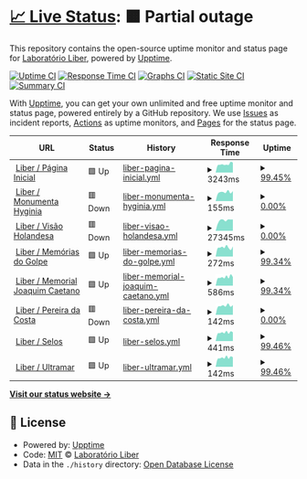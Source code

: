 # [📈 Live Status](https://Liber-UFPE.github.io/upptime): <!--live status--> **🟧 Partial outage**

This repository contains the open-source uptime monitor and status page for [Laboratório Liber](http://www.liber.ufpe.br/), powered by [Upptime](https://github.com/upptime/upptime).

[![Uptime CI](https://github.com/Liber-UFPE/upptime/workflows/Uptime%20CI/badge.svg)](https://github.com/Liber-UFPE/upptime/actions?query=workflow%3A%22Uptime+CI%22)
[![Response Time CI](https://github.com/Liber-UFPE/upptime/workflows/Response%20Time%20CI/badge.svg)](https://github.com/Liber-UFPE/upptime/actions?query=workflow%3A%22Response+Time+CI%22)
[![Graphs CI](https://github.com/Liber-UFPE/upptime/workflows/Graphs%20CI/badge.svg)](https://github.com/Liber-UFPE/upptime/actions?query=workflow%3A%22Graphs+CI%22)
[![Static Site CI](https://github.com/Liber-UFPE/upptime/workflows/Static%20Site%20CI/badge.svg)](https://github.com/Liber-UFPE/upptime/actions?query=workflow%3A%22Static+Site+CI%22)
[![Summary CI](https://github.com/Liber-UFPE/upptime/workflows/Summary%20CI/badge.svg)](https://github.com/Liber-UFPE/upptime/actions?query=workflow%3A%22Summary+CI%22)

With [Upptime](https://upptime.js.org), you can get your own unlimited and free uptime monitor and status page, powered entirely by a GitHub repository. We use [Issues](https://github.com/Liber-UFPE/upptime/issues) as incident reports, [Actions](https://github.com/Liber-UFPE/upptime/actions) as uptime monitors, and [Pages](https://Liber-UFPE.github.io/upptime) for the status page.

<!--start: status pages-->
<!-- This summary is generated by Upptime (https://github.com/upptime/upptime) -->
<!-- Do not edit this manually, your changes will be overwritten -->
<!-- prettier-ignore -->
| URL | Status | History | Response Time | Uptime |
| --- | ------ | ------- | ------------- | ------ |
| <img alt="" src="https://icons.duckduckgo.com/ip3/www.liber.ufpe.br.ico" height="13"> [Liber / Página Inicial](http://www.liber.ufpe.br/) | 🟩 Up | [liber-pagina-inicial.yml](https://github.com/Liber-UFPE/upptime/commits/HEAD/history/liber-pagina-inicial.yml) | <details><summary><img alt="Response time graph" src="./graphs/liber-pagina-inicial/response-time-week.png" height="20"> 3243ms</summary><br><a href="https://Liber-UFPE.github.io/upptime/history/liber-pagina-inicial"><img alt="Response time 4286" src="https://img.shields.io/endpoint?url=https%3A%2F%2Fraw.githubusercontent.com%2FLiber-UFPE%2Fupptime%2FHEAD%2Fapi%2Fliber-pagina-inicial%2Fresponse-time.json"></a><br><a href="https://Liber-UFPE.github.io/upptime/history/liber-pagina-inicial"><img alt="24-hour response time 4011" src="https://img.shields.io/endpoint?url=https%3A%2F%2Fraw.githubusercontent.com%2FLiber-UFPE%2Fupptime%2FHEAD%2Fapi%2Fliber-pagina-inicial%2Fresponse-time-day.json"></a><br><a href="https://Liber-UFPE.github.io/upptime/history/liber-pagina-inicial"><img alt="7-day response time 3243" src="https://img.shields.io/endpoint?url=https%3A%2F%2Fraw.githubusercontent.com%2FLiber-UFPE%2Fupptime%2FHEAD%2Fapi%2Fliber-pagina-inicial%2Fresponse-time-week.json"></a><br><a href="https://Liber-UFPE.github.io/upptime/history/liber-pagina-inicial"><img alt="30-day response time 3822" src="https://img.shields.io/endpoint?url=https%3A%2F%2Fraw.githubusercontent.com%2FLiber-UFPE%2Fupptime%2FHEAD%2Fapi%2Fliber-pagina-inicial%2Fresponse-time-month.json"></a><br><a href="https://Liber-UFPE.github.io/upptime/history/liber-pagina-inicial"><img alt="1-year response time 4286" src="https://img.shields.io/endpoint?url=https%3A%2F%2Fraw.githubusercontent.com%2FLiber-UFPE%2Fupptime%2FHEAD%2Fapi%2Fliber-pagina-inicial%2Fresponse-time-year.json"></a></details> | <details><summary><a href="https://Liber-UFPE.github.io/upptime/history/liber-pagina-inicial">99.45%</a></summary><a href="https://Liber-UFPE.github.io/upptime/history/liber-pagina-inicial"><img alt="All-time uptime 98.41%" src="https://img.shields.io/endpoint?url=https%3A%2F%2Fraw.githubusercontent.com%2FLiber-UFPE%2Fupptime%2FHEAD%2Fapi%2Fliber-pagina-inicial%2Fuptime.json"></a><br><a href="https://Liber-UFPE.github.io/upptime/history/liber-pagina-inicial"><img alt="24-hour uptime 96.15%" src="https://img.shields.io/endpoint?url=https%3A%2F%2Fraw.githubusercontent.com%2FLiber-UFPE%2Fupptime%2FHEAD%2Fapi%2Fliber-pagina-inicial%2Fuptime-day.json"></a><br><a href="https://Liber-UFPE.github.io/upptime/history/liber-pagina-inicial"><img alt="7-day uptime 99.45%" src="https://img.shields.io/endpoint?url=https%3A%2F%2Fraw.githubusercontent.com%2FLiber-UFPE%2Fupptime%2FHEAD%2Fapi%2Fliber-pagina-inicial%2Fuptime-week.json"></a><br><a href="https://Liber-UFPE.github.io/upptime/history/liber-pagina-inicial"><img alt="30-day uptime 98.67%" src="https://img.shields.io/endpoint?url=https%3A%2F%2Fraw.githubusercontent.com%2FLiber-UFPE%2Fupptime%2FHEAD%2Fapi%2Fliber-pagina-inicial%2Fuptime-month.json"></a><br><a href="https://Liber-UFPE.github.io/upptime/history/liber-pagina-inicial"><img alt="1-year uptime 98.41%" src="https://img.shields.io/endpoint?url=https%3A%2F%2Fraw.githubusercontent.com%2FLiber-UFPE%2Fupptime%2FHEAD%2Fapi%2Fliber-pagina-inicial%2Fuptime-year.json"></a></details>
| <img alt="" src="https://icons.duckduckgo.com/ip3/www.liber.ufpe.br.ico" height="13"> [Liber / Monumenta Hyginia](http://www.liber.ufpe.br/hyginia/processSearch.jsp?query=recife) | 🟥 Down | [liber-monumenta-hyginia.yml](https://github.com/Liber-UFPE/upptime/commits/HEAD/history/liber-monumenta-hyginia.yml) | <details><summary><img alt="Response time graph" src="./graphs/liber-monumenta-hyginia/response-time-week.png" height="20"> 155ms</summary><br><a href="https://Liber-UFPE.github.io/upptime/history/liber-monumenta-hyginia"><img alt="Response time 238" src="https://img.shields.io/endpoint?url=https%3A%2F%2Fraw.githubusercontent.com%2FLiber-UFPE%2Fupptime%2FHEAD%2Fapi%2Fliber-monumenta-hyginia%2Fresponse-time.json"></a><br><a href="https://Liber-UFPE.github.io/upptime/history/liber-monumenta-hyginia"><img alt="24-hour response time 171" src="https://img.shields.io/endpoint?url=https%3A%2F%2Fraw.githubusercontent.com%2FLiber-UFPE%2Fupptime%2FHEAD%2Fapi%2Fliber-monumenta-hyginia%2Fresponse-time-day.json"></a><br><a href="https://Liber-UFPE.github.io/upptime/history/liber-monumenta-hyginia"><img alt="7-day response time 155" src="https://img.shields.io/endpoint?url=https%3A%2F%2Fraw.githubusercontent.com%2FLiber-UFPE%2Fupptime%2FHEAD%2Fapi%2Fliber-monumenta-hyginia%2Fresponse-time-week.json"></a><br><a href="https://Liber-UFPE.github.io/upptime/history/liber-monumenta-hyginia"><img alt="30-day response time 167" src="https://img.shields.io/endpoint?url=https%3A%2F%2Fraw.githubusercontent.com%2FLiber-UFPE%2Fupptime%2FHEAD%2Fapi%2Fliber-monumenta-hyginia%2Fresponse-time-month.json"></a><br><a href="https://Liber-UFPE.github.io/upptime/history/liber-monumenta-hyginia"><img alt="1-year response time 238" src="https://img.shields.io/endpoint?url=https%3A%2F%2Fraw.githubusercontent.com%2FLiber-UFPE%2Fupptime%2FHEAD%2Fapi%2Fliber-monumenta-hyginia%2Fresponse-time-year.json"></a></details> | <details><summary><a href="https://Liber-UFPE.github.io/upptime/history/liber-monumenta-hyginia">0.00%</a></summary><a href="https://Liber-UFPE.github.io/upptime/history/liber-monumenta-hyginia"><img alt="All-time uptime 57.85%" src="https://img.shields.io/endpoint?url=https%3A%2F%2Fraw.githubusercontent.com%2FLiber-UFPE%2Fupptime%2FHEAD%2Fapi%2Fliber-monumenta-hyginia%2Fuptime.json"></a><br><a href="https://Liber-UFPE.github.io/upptime/history/liber-monumenta-hyginia"><img alt="24-hour uptime 0.00%" src="https://img.shields.io/endpoint?url=https%3A%2F%2Fraw.githubusercontent.com%2FLiber-UFPE%2Fupptime%2FHEAD%2Fapi%2Fliber-monumenta-hyginia%2Fuptime-day.json"></a><br><a href="https://Liber-UFPE.github.io/upptime/history/liber-monumenta-hyginia"><img alt="7-day uptime 0.00%" src="https://img.shields.io/endpoint?url=https%3A%2F%2Fraw.githubusercontent.com%2FLiber-UFPE%2Fupptime%2FHEAD%2Fapi%2Fliber-monumenta-hyginia%2Fuptime-week.json"></a><br><a href="https://Liber-UFPE.github.io/upptime/history/liber-monumenta-hyginia"><img alt="30-day uptime 4.67%" src="https://img.shields.io/endpoint?url=https%3A%2F%2Fraw.githubusercontent.com%2FLiber-UFPE%2Fupptime%2FHEAD%2Fapi%2Fliber-monumenta-hyginia%2Fuptime-month.json"></a><br><a href="https://Liber-UFPE.github.io/upptime/history/liber-monumenta-hyginia"><img alt="1-year uptime 57.85%" src="https://img.shields.io/endpoint?url=https%3A%2F%2Fraw.githubusercontent.com%2FLiber-UFPE%2Fupptime%2FHEAD%2Fapi%2Fliber-monumenta-hyginia%2Fuptime-year.json"></a></details>
| <img alt="" src="https://icons.duckduckgo.com/ip3/www.liber.ufpe.br.ico" height="13"> [Liber / Visão Holandesa](http://www.liber.ufpe.br/visao_holandesa/Search.vh?query=recife) | 🟥 Down | [liber-visao-holandesa.yml](https://github.com/Liber-UFPE/upptime/commits/HEAD/history/liber-visao-holandesa.yml) | <details><summary><img alt="Response time graph" src="./graphs/liber-visao-holandesa/response-time-week.png" height="20"> 27345ms</summary><br><a href="https://Liber-UFPE.github.io/upptime/history/liber-visao-holandesa"><img alt="Response time 7944" src="https://img.shields.io/endpoint?url=https%3A%2F%2Fraw.githubusercontent.com%2FLiber-UFPE%2Fupptime%2FHEAD%2Fapi%2Fliber-visao-holandesa%2Fresponse-time.json"></a><br><a href="https://Liber-UFPE.github.io/upptime/history/liber-visao-holandesa"><img alt="24-hour response time 29349" src="https://img.shields.io/endpoint?url=https%3A%2F%2Fraw.githubusercontent.com%2FLiber-UFPE%2Fupptime%2FHEAD%2Fapi%2Fliber-visao-holandesa%2Fresponse-time-day.json"></a><br><a href="https://Liber-UFPE.github.io/upptime/history/liber-visao-holandesa"><img alt="7-day response time 27345" src="https://img.shields.io/endpoint?url=https%3A%2F%2Fraw.githubusercontent.com%2FLiber-UFPE%2Fupptime%2FHEAD%2Fapi%2Fliber-visao-holandesa%2Fresponse-time-week.json"></a><br><a href="https://Liber-UFPE.github.io/upptime/history/liber-visao-holandesa"><img alt="30-day response time 25939" src="https://img.shields.io/endpoint?url=https%3A%2F%2Fraw.githubusercontent.com%2FLiber-UFPE%2Fupptime%2FHEAD%2Fapi%2Fliber-visao-holandesa%2Fresponse-time-month.json"></a><br><a href="https://Liber-UFPE.github.io/upptime/history/liber-visao-holandesa"><img alt="1-year response time 7944" src="https://img.shields.io/endpoint?url=https%3A%2F%2Fraw.githubusercontent.com%2FLiber-UFPE%2Fupptime%2FHEAD%2Fapi%2Fliber-visao-holandesa%2Fresponse-time-year.json"></a></details> | <details><summary><a href="https://Liber-UFPE.github.io/upptime/history/liber-visao-holandesa">0.00%</a></summary><a href="https://Liber-UFPE.github.io/upptime/history/liber-visao-holandesa"><img alt="All-time uptime 51.74%" src="https://img.shields.io/endpoint?url=https%3A%2F%2Fraw.githubusercontent.com%2FLiber-UFPE%2Fupptime%2FHEAD%2Fapi%2Fliber-visao-holandesa%2Fuptime.json"></a><br><a href="https://Liber-UFPE.github.io/upptime/history/liber-visao-holandesa"><img alt="24-hour uptime 0.00%" src="https://img.shields.io/endpoint?url=https%3A%2F%2Fraw.githubusercontent.com%2FLiber-UFPE%2Fupptime%2FHEAD%2Fapi%2Fliber-visao-holandesa%2Fuptime-day.json"></a><br><a href="https://Liber-UFPE.github.io/upptime/history/liber-visao-holandesa"><img alt="7-day uptime 0.00%" src="https://img.shields.io/endpoint?url=https%3A%2F%2Fraw.githubusercontent.com%2FLiber-UFPE%2Fupptime%2FHEAD%2Fapi%2Fliber-visao-holandesa%2Fuptime-week.json"></a><br><a href="https://Liber-UFPE.github.io/upptime/history/liber-visao-holandesa"><img alt="30-day uptime 4.67%" src="https://img.shields.io/endpoint?url=https%3A%2F%2Fraw.githubusercontent.com%2FLiber-UFPE%2Fupptime%2FHEAD%2Fapi%2Fliber-visao-holandesa%2Fuptime-month.json"></a><br><a href="https://Liber-UFPE.github.io/upptime/history/liber-visao-holandesa"><img alt="1-year uptime 51.74%" src="https://img.shields.io/endpoint?url=https%3A%2F%2Fraw.githubusercontent.com%2FLiber-UFPE%2Fupptime%2FHEAD%2Fapi%2Fliber-visao-holandesa%2Fuptime-year.json"></a></details>
| <img alt="" src="https://icons.duckduckgo.com/ip3/www.liber.ufpe.br.ico" height="13"> [Liber / Memórias do Golpe](http://www.liber.ufpe.br/tg/modules/busca/listar_projeto.php?cod=1) | 🟩 Up | [liber-memorias-do-golpe.yml](https://github.com/Liber-UFPE/upptime/commits/HEAD/history/liber-memorias-do-golpe.yml) | <details><summary><img alt="Response time graph" src="./graphs/liber-memorias-do-golpe/response-time-week.png" height="20"> 272ms</summary><br><a href="https://Liber-UFPE.github.io/upptime/history/liber-memorias-do-golpe"><img alt="Response time 470" src="https://img.shields.io/endpoint?url=https%3A%2F%2Fraw.githubusercontent.com%2FLiber-UFPE%2Fupptime%2FHEAD%2Fapi%2Fliber-memorias-do-golpe%2Fresponse-time.json"></a><br><a href="https://Liber-UFPE.github.io/upptime/history/liber-memorias-do-golpe"><img alt="24-hour response time 249" src="https://img.shields.io/endpoint?url=https%3A%2F%2Fraw.githubusercontent.com%2FLiber-UFPE%2Fupptime%2FHEAD%2Fapi%2Fliber-memorias-do-golpe%2Fresponse-time-day.json"></a><br><a href="https://Liber-UFPE.github.io/upptime/history/liber-memorias-do-golpe"><img alt="7-day response time 272" src="https://img.shields.io/endpoint?url=https%3A%2F%2Fraw.githubusercontent.com%2FLiber-UFPE%2Fupptime%2FHEAD%2Fapi%2Fliber-memorias-do-golpe%2Fresponse-time-week.json"></a><br><a href="https://Liber-UFPE.github.io/upptime/history/liber-memorias-do-golpe"><img alt="30-day response time 330" src="https://img.shields.io/endpoint?url=https%3A%2F%2Fraw.githubusercontent.com%2FLiber-UFPE%2Fupptime%2FHEAD%2Fapi%2Fliber-memorias-do-golpe%2Fresponse-time-month.json"></a><br><a href="https://Liber-UFPE.github.io/upptime/history/liber-memorias-do-golpe"><img alt="1-year response time 470" src="https://img.shields.io/endpoint?url=https%3A%2F%2Fraw.githubusercontent.com%2FLiber-UFPE%2Fupptime%2FHEAD%2Fapi%2Fliber-memorias-do-golpe%2Fresponse-time-year.json"></a></details> | <details><summary><a href="https://Liber-UFPE.github.io/upptime/history/liber-memorias-do-golpe">99.34%</a></summary><a href="https://Liber-UFPE.github.io/upptime/history/liber-memorias-do-golpe"><img alt="All-time uptime 98.59%" src="https://img.shields.io/endpoint?url=https%3A%2F%2Fraw.githubusercontent.com%2FLiber-UFPE%2Fupptime%2FHEAD%2Fapi%2Fliber-memorias-do-golpe%2Fuptime.json"></a><br><a href="https://Liber-UFPE.github.io/upptime/history/liber-memorias-do-golpe"><img alt="24-hour uptime 95.36%" src="https://img.shields.io/endpoint?url=https%3A%2F%2Fraw.githubusercontent.com%2FLiber-UFPE%2Fupptime%2FHEAD%2Fapi%2Fliber-memorias-do-golpe%2Fuptime-day.json"></a><br><a href="https://Liber-UFPE.github.io/upptime/history/liber-memorias-do-golpe"><img alt="7-day uptime 99.34%" src="https://img.shields.io/endpoint?url=https%3A%2F%2Fraw.githubusercontent.com%2FLiber-UFPE%2Fupptime%2FHEAD%2Fapi%2Fliber-memorias-do-golpe%2Fuptime-week.json"></a><br><a href="https://Liber-UFPE.github.io/upptime/history/liber-memorias-do-golpe"><img alt="30-day uptime 98.62%" src="https://img.shields.io/endpoint?url=https%3A%2F%2Fraw.githubusercontent.com%2FLiber-UFPE%2Fupptime%2FHEAD%2Fapi%2Fliber-memorias-do-golpe%2Fuptime-month.json"></a><br><a href="https://Liber-UFPE.github.io/upptime/history/liber-memorias-do-golpe"><img alt="1-year uptime 98.59%" src="https://img.shields.io/endpoint?url=https%3A%2F%2Fraw.githubusercontent.com%2FLiber-UFPE%2Fupptime%2FHEAD%2Fapi%2Fliber-memorias-do-golpe%2Fuptime-year.json"></a></details>
| <img alt="" src="https://icons.duckduckgo.com/ip3/www.liber.ufpe.br.ico" height="13"> [Liber / Memorial Joaquim Caetano](http://www.liber.ufpe.br/jcaetano/modules/busca/listar_projeto.php?cod=2) | 🟩 Up | [liber-memorial-joaquim-caetano.yml](https://github.com/Liber-UFPE/upptime/commits/HEAD/history/liber-memorial-joaquim-caetano.yml) | <details><summary><img alt="Response time graph" src="./graphs/liber-memorial-joaquim-caetano/response-time-week.png" height="20"> 586ms</summary><br><a href="https://Liber-UFPE.github.io/upptime/history/liber-memorial-joaquim-caetano"><img alt="Response time 717" src="https://img.shields.io/endpoint?url=https%3A%2F%2Fraw.githubusercontent.com%2FLiber-UFPE%2Fupptime%2FHEAD%2Fapi%2Fliber-memorial-joaquim-caetano%2Fresponse-time.json"></a><br><a href="https://Liber-UFPE.github.io/upptime/history/liber-memorial-joaquim-caetano"><img alt="24-hour response time 687" src="https://img.shields.io/endpoint?url=https%3A%2F%2Fraw.githubusercontent.com%2FLiber-UFPE%2Fupptime%2FHEAD%2Fapi%2Fliber-memorial-joaquim-caetano%2Fresponse-time-day.json"></a><br><a href="https://Liber-UFPE.github.io/upptime/history/liber-memorial-joaquim-caetano"><img alt="7-day response time 586" src="https://img.shields.io/endpoint?url=https%3A%2F%2Fraw.githubusercontent.com%2FLiber-UFPE%2Fupptime%2FHEAD%2Fapi%2Fliber-memorial-joaquim-caetano%2Fresponse-time-week.json"></a><br><a href="https://Liber-UFPE.github.io/upptime/history/liber-memorial-joaquim-caetano"><img alt="30-day response time 584" src="https://img.shields.io/endpoint?url=https%3A%2F%2Fraw.githubusercontent.com%2FLiber-UFPE%2Fupptime%2FHEAD%2Fapi%2Fliber-memorial-joaquim-caetano%2Fresponse-time-month.json"></a><br><a href="https://Liber-UFPE.github.io/upptime/history/liber-memorial-joaquim-caetano"><img alt="1-year response time 717" src="https://img.shields.io/endpoint?url=https%3A%2F%2Fraw.githubusercontent.com%2FLiber-UFPE%2Fupptime%2FHEAD%2Fapi%2Fliber-memorial-joaquim-caetano%2Fresponse-time-year.json"></a></details> | <details><summary><a href="https://Liber-UFPE.github.io/upptime/history/liber-memorial-joaquim-caetano">99.34%</a></summary><a href="https://Liber-UFPE.github.io/upptime/history/liber-memorial-joaquim-caetano"><img alt="All-time uptime 98.62%" src="https://img.shields.io/endpoint?url=https%3A%2F%2Fraw.githubusercontent.com%2FLiber-UFPE%2Fupptime%2FHEAD%2Fapi%2Fliber-memorial-joaquim-caetano%2Fuptime.json"></a><br><a href="https://Liber-UFPE.github.io/upptime/history/liber-memorial-joaquim-caetano"><img alt="24-hour uptime 95.40%" src="https://img.shields.io/endpoint?url=https%3A%2F%2Fraw.githubusercontent.com%2FLiber-UFPE%2Fupptime%2FHEAD%2Fapi%2Fliber-memorial-joaquim-caetano%2Fuptime-day.json"></a><br><a href="https://Liber-UFPE.github.io/upptime/history/liber-memorial-joaquim-caetano"><img alt="7-day uptime 99.34%" src="https://img.shields.io/endpoint?url=https%3A%2F%2Fraw.githubusercontent.com%2FLiber-UFPE%2Fupptime%2FHEAD%2Fapi%2Fliber-memorial-joaquim-caetano%2Fuptime-week.json"></a><br><a href="https://Liber-UFPE.github.io/upptime/history/liber-memorial-joaquim-caetano"><img alt="30-day uptime 98.63%" src="https://img.shields.io/endpoint?url=https%3A%2F%2Fraw.githubusercontent.com%2FLiber-UFPE%2Fupptime%2FHEAD%2Fapi%2Fliber-memorial-joaquim-caetano%2Fuptime-month.json"></a><br><a href="https://Liber-UFPE.github.io/upptime/history/liber-memorial-joaquim-caetano"><img alt="1-year uptime 98.62%" src="https://img.shields.io/endpoint?url=https%3A%2F%2Fraw.githubusercontent.com%2FLiber-UFPE%2Fupptime%2FHEAD%2Fapi%2Fliber-memorial-joaquim-caetano%2Fuptime-year.json"></a></details>
| <img alt="" src="https://icons.duckduckgo.com/ip3/www.liber.ufpe.br.ico" height="13"> [Liber / Pereira da Costa](http://www.liber.ufpe.br/pc2/processYear.jsp?query=1493) | 🟥 Down | [liber-pereira-da-costa.yml](https://github.com/Liber-UFPE/upptime/commits/HEAD/history/liber-pereira-da-costa.yml) | <details><summary><img alt="Response time graph" src="./graphs/liber-pereira-da-costa/response-time-week.png" height="20"> 142ms</summary><br><a href="https://Liber-UFPE.github.io/upptime/history/liber-pereira-da-costa"><img alt="Response time 146" src="https://img.shields.io/endpoint?url=https%3A%2F%2Fraw.githubusercontent.com%2FLiber-UFPE%2Fupptime%2FHEAD%2Fapi%2Fliber-pereira-da-costa%2Fresponse-time.json"></a><br><a href="https://Liber-UFPE.github.io/upptime/history/liber-pereira-da-costa"><img alt="24-hour response time 150" src="https://img.shields.io/endpoint?url=https%3A%2F%2Fraw.githubusercontent.com%2FLiber-UFPE%2Fupptime%2FHEAD%2Fapi%2Fliber-pereira-da-costa%2Fresponse-time-day.json"></a><br><a href="https://Liber-UFPE.github.io/upptime/history/liber-pereira-da-costa"><img alt="7-day response time 142" src="https://img.shields.io/endpoint?url=https%3A%2F%2Fraw.githubusercontent.com%2FLiber-UFPE%2Fupptime%2FHEAD%2Fapi%2Fliber-pereira-da-costa%2Fresponse-time-week.json"></a><br><a href="https://Liber-UFPE.github.io/upptime/history/liber-pereira-da-costa"><img alt="30-day response time 146" src="https://img.shields.io/endpoint?url=https%3A%2F%2Fraw.githubusercontent.com%2FLiber-UFPE%2Fupptime%2FHEAD%2Fapi%2Fliber-pereira-da-costa%2Fresponse-time-month.json"></a><br><a href="https://Liber-UFPE.github.io/upptime/history/liber-pereira-da-costa"><img alt="1-year response time 146" src="https://img.shields.io/endpoint?url=https%3A%2F%2Fraw.githubusercontent.com%2FLiber-UFPE%2Fupptime%2FHEAD%2Fapi%2Fliber-pereira-da-costa%2Fresponse-time-year.json"></a></details> | <details><summary><a href="https://Liber-UFPE.github.io/upptime/history/liber-pereira-da-costa">0.00%</a></summary><a href="https://Liber-UFPE.github.io/upptime/history/liber-pereira-da-costa"><img alt="All-time uptime 0.00%" src="https://img.shields.io/endpoint?url=https%3A%2F%2Fraw.githubusercontent.com%2FLiber-UFPE%2Fupptime%2FHEAD%2Fapi%2Fliber-pereira-da-costa%2Fuptime.json"></a><br><a href="https://Liber-UFPE.github.io/upptime/history/liber-pereira-da-costa"><img alt="24-hour uptime 0.00%" src="https://img.shields.io/endpoint?url=https%3A%2F%2Fraw.githubusercontent.com%2FLiber-UFPE%2Fupptime%2FHEAD%2Fapi%2Fliber-pereira-da-costa%2Fuptime-day.json"></a><br><a href="https://Liber-UFPE.github.io/upptime/history/liber-pereira-da-costa"><img alt="7-day uptime 0.00%" src="https://img.shields.io/endpoint?url=https%3A%2F%2Fraw.githubusercontent.com%2FLiber-UFPE%2Fupptime%2FHEAD%2Fapi%2Fliber-pereira-da-costa%2Fuptime-week.json"></a><br><a href="https://Liber-UFPE.github.io/upptime/history/liber-pereira-da-costa"><img alt="30-day uptime 4.67%" src="https://img.shields.io/endpoint?url=https%3A%2F%2Fraw.githubusercontent.com%2FLiber-UFPE%2Fupptime%2FHEAD%2Fapi%2Fliber-pereira-da-costa%2Fuptime-month.json"></a><br><a href="https://Liber-UFPE.github.io/upptime/history/liber-pereira-da-costa"><img alt="1-year uptime 0.00%" src="https://img.shields.io/endpoint?url=https%3A%2F%2Fraw.githubusercontent.com%2FLiber-UFPE%2Fupptime%2FHEAD%2Fapi%2Fliber-pereira-da-costa%2Fuptime-year.json"></a></details>
| <img alt="" src="https://icons.duckduckgo.com/ip3/www.liber.ufpe.br.ico" height="13"> [Liber / Selos](http://www.liber.ufpe.br/selos/modules/home/listar_projeto.php?cod=1) | 🟩 Up | [liber-selos.yml](https://github.com/Liber-UFPE/upptime/commits/HEAD/history/liber-selos.yml) | <details><summary><img alt="Response time graph" src="./graphs/liber-selos/response-time-week.png" height="20"> 441ms</summary><br><a href="https://Liber-UFPE.github.io/upptime/history/liber-selos"><img alt="Response time 1611" src="https://img.shields.io/endpoint?url=https%3A%2F%2Fraw.githubusercontent.com%2FLiber-UFPE%2Fupptime%2FHEAD%2Fapi%2Fliber-selos%2Fresponse-time.json"></a><br><a href="https://Liber-UFPE.github.io/upptime/history/liber-selos"><img alt="24-hour response time 479" src="https://img.shields.io/endpoint?url=https%3A%2F%2Fraw.githubusercontent.com%2FLiber-UFPE%2Fupptime%2FHEAD%2Fapi%2Fliber-selos%2Fresponse-time-day.json"></a><br><a href="https://Liber-UFPE.github.io/upptime/history/liber-selos"><img alt="7-day response time 441" src="https://img.shields.io/endpoint?url=https%3A%2F%2Fraw.githubusercontent.com%2FLiber-UFPE%2Fupptime%2FHEAD%2Fapi%2Fliber-selos%2Fresponse-time-week.json"></a><br><a href="https://Liber-UFPE.github.io/upptime/history/liber-selos"><img alt="30-day response time 472" src="https://img.shields.io/endpoint?url=https%3A%2F%2Fraw.githubusercontent.com%2FLiber-UFPE%2Fupptime%2FHEAD%2Fapi%2Fliber-selos%2Fresponse-time-month.json"></a><br><a href="https://Liber-UFPE.github.io/upptime/history/liber-selos"><img alt="1-year response time 1611" src="https://img.shields.io/endpoint?url=https%3A%2F%2Fraw.githubusercontent.com%2FLiber-UFPE%2Fupptime%2FHEAD%2Fapi%2Fliber-selos%2Fresponse-time-year.json"></a></details> | <details><summary><a href="https://Liber-UFPE.github.io/upptime/history/liber-selos">99.46%</a></summary><a href="https://Liber-UFPE.github.io/upptime/history/liber-selos"><img alt="All-time uptime 97.72%" src="https://img.shields.io/endpoint?url=https%3A%2F%2Fraw.githubusercontent.com%2FLiber-UFPE%2Fupptime%2FHEAD%2Fapi%2Fliber-selos%2Fuptime.json"></a><br><a href="https://Liber-UFPE.github.io/upptime/history/liber-selos"><img alt="24-hour uptime 96.21%" src="https://img.shields.io/endpoint?url=https%3A%2F%2Fraw.githubusercontent.com%2FLiber-UFPE%2Fupptime%2FHEAD%2Fapi%2Fliber-selos%2Fuptime-day.json"></a><br><a href="https://Liber-UFPE.github.io/upptime/history/liber-selos"><img alt="7-day uptime 99.46%" src="https://img.shields.io/endpoint?url=https%3A%2F%2Fraw.githubusercontent.com%2FLiber-UFPE%2Fupptime%2FHEAD%2Fapi%2Fliber-selos%2Fuptime-week.json"></a><br><a href="https://Liber-UFPE.github.io/upptime/history/liber-selos"><img alt="30-day uptime 98.66%" src="https://img.shields.io/endpoint?url=https%3A%2F%2Fraw.githubusercontent.com%2FLiber-UFPE%2Fupptime%2FHEAD%2Fapi%2Fliber-selos%2Fuptime-month.json"></a><br><a href="https://Liber-UFPE.github.io/upptime/history/liber-selos"><img alt="1-year uptime 97.72%" src="https://img.shields.io/endpoint?url=https%3A%2F%2Fraw.githubusercontent.com%2FLiber-UFPE%2Fupptime%2FHEAD%2Fapi%2Fliber-selos%2Fuptime-year.json"></a></details>
| <img alt="" src="https://icons.duckduckgo.com/ip3/www.liber.ufpe.br.ico" height="13"> [Liber / Ultramar](http://www.liber.ufpe.br/novoclio/?a=3) | 🟩 Up | [liber-ultramar.yml](https://github.com/Liber-UFPE/upptime/commits/HEAD/history/liber-ultramar.yml) | <details><summary><img alt="Response time graph" src="./graphs/liber-ultramar/response-time-week.png" height="20"> 142ms</summary><br><a href="https://Liber-UFPE.github.io/upptime/history/liber-ultramar"><img alt="Response time 868" src="https://img.shields.io/endpoint?url=https%3A%2F%2Fraw.githubusercontent.com%2FLiber-UFPE%2Fupptime%2FHEAD%2Fapi%2Fliber-ultramar%2Fresponse-time.json"></a><br><a href="https://Liber-UFPE.github.io/upptime/history/liber-ultramar"><img alt="24-hour response time 155" src="https://img.shields.io/endpoint?url=https%3A%2F%2Fraw.githubusercontent.com%2FLiber-UFPE%2Fupptime%2FHEAD%2Fapi%2Fliber-ultramar%2Fresponse-time-day.json"></a><br><a href="https://Liber-UFPE.github.io/upptime/history/liber-ultramar"><img alt="7-day response time 142" src="https://img.shields.io/endpoint?url=https%3A%2F%2Fraw.githubusercontent.com%2FLiber-UFPE%2Fupptime%2FHEAD%2Fapi%2Fliber-ultramar%2Fresponse-time-week.json"></a><br><a href="https://Liber-UFPE.github.io/upptime/history/liber-ultramar"><img alt="30-day response time 146" src="https://img.shields.io/endpoint?url=https%3A%2F%2Fraw.githubusercontent.com%2FLiber-UFPE%2Fupptime%2FHEAD%2Fapi%2Fliber-ultramar%2Fresponse-time-month.json"></a><br><a href="https://Liber-UFPE.github.io/upptime/history/liber-ultramar"><img alt="1-year response time 868" src="https://img.shields.io/endpoint?url=https%3A%2F%2Fraw.githubusercontent.com%2FLiber-UFPE%2Fupptime%2FHEAD%2Fapi%2Fliber-ultramar%2Fresponse-time-year.json"></a></details> | <details><summary><a href="https://Liber-UFPE.github.io/upptime/history/liber-ultramar">99.46%</a></summary><a href="https://Liber-UFPE.github.io/upptime/history/liber-ultramar"><img alt="All-time uptime 98.24%" src="https://img.shields.io/endpoint?url=https%3A%2F%2Fraw.githubusercontent.com%2FLiber-UFPE%2Fupptime%2FHEAD%2Fapi%2Fliber-ultramar%2Fuptime.json"></a><br><a href="https://Liber-UFPE.github.io/upptime/history/liber-ultramar"><img alt="24-hour uptime 96.24%" src="https://img.shields.io/endpoint?url=https%3A%2F%2Fraw.githubusercontent.com%2FLiber-UFPE%2Fupptime%2FHEAD%2Fapi%2Fliber-ultramar%2Fuptime-day.json"></a><br><a href="https://Liber-UFPE.github.io/upptime/history/liber-ultramar"><img alt="7-day uptime 99.46%" src="https://img.shields.io/endpoint?url=https%3A%2F%2Fraw.githubusercontent.com%2FLiber-UFPE%2Fupptime%2FHEAD%2Fapi%2Fliber-ultramar%2Fuptime-week.json"></a><br><a href="https://Liber-UFPE.github.io/upptime/history/liber-ultramar"><img alt="30-day uptime 98.66%" src="https://img.shields.io/endpoint?url=https%3A%2F%2Fraw.githubusercontent.com%2FLiber-UFPE%2Fupptime%2FHEAD%2Fapi%2Fliber-ultramar%2Fuptime-month.json"></a><br><a href="https://Liber-UFPE.github.io/upptime/history/liber-ultramar"><img alt="1-year uptime 98.24%" src="https://img.shields.io/endpoint?url=https%3A%2F%2Fraw.githubusercontent.com%2FLiber-UFPE%2Fupptime%2FHEAD%2Fapi%2Fliber-ultramar%2Fuptime-year.json"></a></details>

<!--end: status pages-->

[**Visit our status website →**](https://Liber-UFPE.github.io/upptime)

## 📄 License

- Powered by: [Upptime](https://github.com/upptime/upptime)
- Code: [MIT](./LICENSE) © [Laboratório Liber](http://www.liber.ufpe.br/)
- Data in the `./history` directory: [Open Database License](https://opendatacommons.org/licenses/odbl/1-0/)
